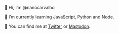 :wave: Hi, I’m @nanocarvalho

:seedling: I’m currently learning JavaScript, Python and Node.

:fox_face: You can find me at [Twitter](https://twitter.com/Nanocarvalho_) or [Mastodon](https://mastodon.gamedev.place/@nanocarvalho).

